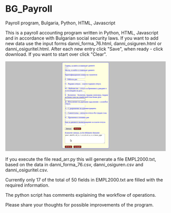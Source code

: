 # BG_Payroll
Payroll program, Bulgaria, Python, HTML, Javascript

This is a payroll accounting program written in Python, HTML, Javascript and in accordance with Bulgarian social security laws.
If you want to add new data use the input forms danni_forma_76.html, danni_osiguren.html or danni_osiguritel.html.
After each new entry click "Save", when ready - click download.
If you want to start over click "Clear".

![Alt text](/Images/danni_osiguren.png?raw=true "Danni osiguren")

If you execute the file read_arr.py this will generate a file EMPL2000.txt, based on the
data in danni_forma_76.csv, danni_osiguren.csv and danni_osiguritel.csv.

Currently only 17 of the total of 50 fields in EMPL2000.txt are filled with the required
information. 

The python script has comments explaining the workflow of operations.

Please share your thoughts for possible improvements of the program.
